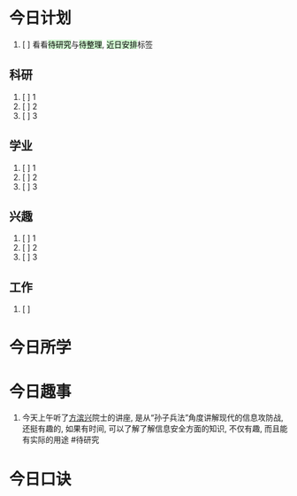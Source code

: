# 今日计划

1. [ ] 看看<mark style="background: #BBFABBA6;">待研究</mark>与<mark style="background: #BBFABBA6;">待整理</mark>,  <mark style="background: #BBFABBA6;">近日安排</mark>标签

## 科研

1. [ ] 1
2. [ ] 2
3. [ ] 3 

## 学业

1. [ ] 1
2. [ ] 2
3. [ ] 3 

## 兴趣

1. [ ] 1
2. [ ] 2
3. [ ] 3 


## 工作

1. [ ] 

# 今日所学


# 今日趣事

1. 今天上午听了[方滨兴](http://www.baidu.com/link?url=ENcNEnPgbv7foQUBk6OcwCUSat4gXJHu6TMHeKAx_S_v3y8Le715POJhmoEb4SX2v-CtLmXg-8JzmaWZBMaSLAM5K_AhrmuKZKjkx9NrjCFgJHyNwgEifs2jn9BnIa9A)院士的讲座, 是从“孙子兵法”角度讲解现代的信息攻防战, 还挺有趣的, 如果有时间, 可以了解了解信息安全方面的知识, 不仅有趣, 而且能有实际的用途 #待研究 

# 今日口诀